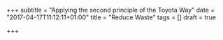 +++
subtitle = "Applying the second principle of the Toyota Way"
date = "2017-04-17T11:12:11+01:00"
title = "Reduce Waste"
tags = []
draft = true

+++
